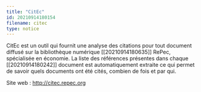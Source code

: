 ```yaml
---
title: "CitEc"
id: 20210914180154
filename: citec
type: notice
---
```


CitEc est un outil qui fournit une analyse des citations pour tout document diffusé sur la bibliothèque numérique [[20210914180635]] RePec, spécialisée en économie. La liste des références présentes dans chaque [[20210914180242]] document est automatiquement extraite ce qui permet de savoir quels documents ont été cités, combien de fois et par qui.

Site web : <http://citec.repec.org>

